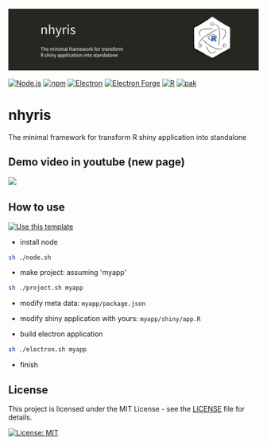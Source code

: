 ![Project banner](./images/banner.png)

[![Node.js](https://img.shields.io/badge/node.js-22.13.1-5FA04E?logo=nodedotjs&style=for-the-badge&logoColor=white)](https://nodejs.org/)
[![npm](https://img.shields.io/badge/npm-11.4.1-CB3837?logo=npm&style=for-the-badge&logoColor=white)](https://nodejs.org/)
[![Electron](https://img.shields.io/badge/electron-36.4.0-47848F?logo=electron&style=for-the-badge&logoColor=white)](https://www.electronjs.org/)
[![Electron Forge](https://img.shields.io/badge/electron--forge-7.8.0-6aa4b4?logo=electron&style=for-the-badge&logoColor=white)](https://www.electronforge.io/)
[![R](https://img.shields.io/badge/R-4.5.0-276DC3?logo=R&style=for-the-badge&logoColor=white)](https://www.r-project.org/)
[![pak](https://img.shields.io/badge/pak-0.9.0-1E90FF?style=for-the-badge&logoColor=white)](https://pak.r-lib.org/)

# nhyris

The minimal framework for transform R shiny application into standalone

## Demo video in youtube (new page)

<a href='https://youtu.be/P300v5u-PPI' target="_blank">
  <img src='https://github.com/user-attachments/assets/fc93f66b-2add-4d03-9c38-8901b147a769'>
</a>

## How to use

[![Use this template](https://img.shields.io/badge/USE_THIS_TEMPLATE-54A258?style=for-the-badge)](https://github.com/new?template_owner=jahnen&template_name=nhyris&owner=%40me)

- install node

```sh
sh ./node.sh
```

- make project: assuming 'myapp'

```sh
sh ./project.sh myapp
```

- modify meta data: `myapp/package.json`
- modify shiny application with yours: `myapp/shiny/app.R`

- build electron application

```sh
sh ./electron.sh myapp
```

- finish

## License

This project is licensed under the MIT License - see the [LICENSE](./LICENSE) file for details.

[![License: MIT](https://img.shields.io/badge/License-MIT-yellow.svg?style=for-the-badge)](https://opensource.org/licenses/MIT)
